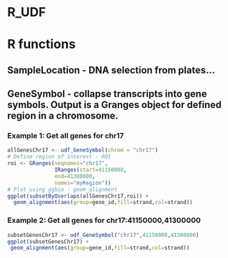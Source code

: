 R_UDF
=====

# R functions

## SampleLocation - DNA selection from plates...

## GeneSymbol - collapse transcripts into gene symbols. Output is a Granges object for defined region in a chromosome.
### Example 1: Get all genes for chr17
```r
allGenesChr17 <- udf_GeneSymbol(chrom = "chr17")
# Define region of interest - ROI
roi <- GRanges(seqnames="chr17",
               IRanges(start=41150000,
               end=41300000,
               names="myRegion"))
# Plot using ggbio - geom_alignment
ggplot(subsetByOverlaps(allGenesChr17,roi)) + 
  geom_alignment(aes(group=gene_id,fill=strand,col=strand))
```
### Example 2: Get all genes for chr17:41150000,41300000
```r
subsetGenesChr17 <- udf_GeneSymbol("chr17",41150000,41300000)
ggplot(subsetGenesChr17) + 
 geom_alignment(aes(group=gene_id,fill=strand,col=strand))
```
